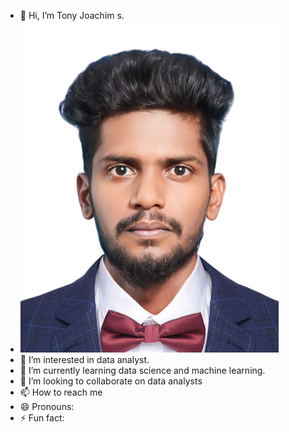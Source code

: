 - 👋 Hi, I’m Tony Joachim s.
- ![Tony Joachim](https://github.com/tonycoder3111/tonycoder3111/blob/main/1000211703.jpg?raw=true)
- 👀 I’m interested in data analyst.
- 🌱 I’m currently learning data science and machine learning.
- 💞️ I’m looking to collaborate on data analysts
- 📫 How to reach me 
- 😄 Pronouns: 
- ⚡ Fun fact:

<!---
tonycoder3111/tonycoder3111 is a ✨ special ✨ repository because its `README.md` (this file) appears on your GitHub profile.
You can click the Preview link to take a look at your changes.
--->
